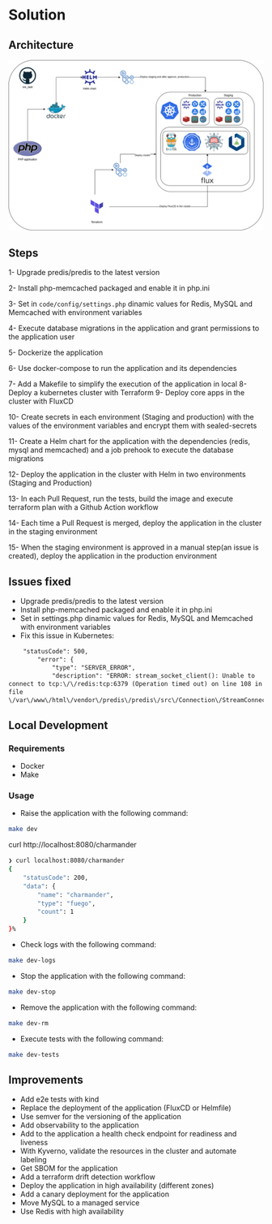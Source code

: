 # Solution

## Architecture

![Architecture Diagram](sre_task_diagram.png)

## Steps

1- Upgrade predis/predis to the latest version

2- Install php-memcached packaged and enable it in php.ini

3- Set in `code/config/settings.php` dinamic values for Redis, MySQL and Memcached with environment variables

4- Execute database migrations in the application and grant permissions to the application user

5- Dockerize the application

6- Use docker-compose to run the application and its dependencies

7- Add a Makefile to simplify the execution of the application in local
8- Deploy a kubernetes cluster with Terraform
9- Deploy core apps in the cluster with FluxCD

10- Create secrets in each environment (Staging and production) with the values of the environment variables and encrypt them with sealed-secrets

11- Create a Helm chart for the application with the dependencies (redis, mysql and memcached) and a job prehook to execute the database migrations

12- Deploy the application in the cluster with Helm in two environments (Staging and Production)

13- In each Pull Request, run the tests, build the image and execute terraform plan with a Github Action workflow

14- Each time a Pull Request is merged, deploy the application in the cluster in the staging environment

15- When the staging environment is approved in a manual step(an issue is created), deploy the application in the production environment

## Issues fixed

- Upgrade predis/predis to the latest version
- Install php-memcached packaged and enable it in php.ini
- Set in settings.php dinamic values for Redis, MySQL and Memcached with environment variables
- Fix this issue in Kubernetes:

```
    "statusCode": 500,
        "error": {
            "type": "SERVER_ERROR",
            "description": "ERROR: stream_socket_client(): Unable to connect to tcp:\/\/redis:tcp:6379 (Operation timed out) on line 108 in file \/var\/www\/html\/vendor\/predis\/predis\/src\/Connection\/StreamConnection.php."
```

## Local Development

### Requirements

- Docker
- Make

### Usage

- Raise the application with the following command:

```bash
make dev
```

curl http://localhost:8080/charmander

```bash
❯ curl localhost:8080/charmander                                                                                                                             ─╯
{
    "statusCode": 200,
    "data": {
        "name": "charmander",
        "type": "fuego",
        "count": 1
    }
}%
```

- Check logs with the following command:

```bash
make dev-logs
```

- Stop the application with the following command:

```bash
make dev-stop
```

- Remove the application with the following command:

```bash
make dev-rm
```

- Execute tests with the following command:

```bash
make dev-tests
```

## Improvements

- Add e2e tests with kind
- Replace the deployment of the application (FluxCD or Helmfile)
- Use semver for the versioning of the application
- Add observability to the application
- Add to the application a health check endpoint for readiness and liveness
- With Kyverno, validate the resources in the cluster and automate labeling
- Get SBOM for the application
- Add a terraform drift detection workflow
- Deploy the application in high availability (different zones)
- Add a canary deployment for the application
- Move MySQL to a managed service
- Use Redis with high availability
